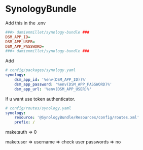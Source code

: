 # SynologyBundle



Add this in the .env
```INI
###> damienmillet/synology-bundle ###
DSM_APP_ID=
DSM_APP_USER=
DSM_APP_PASSWORD=
###< damienmillet/synology-bundle ###
```

Add 
```YAML
# config/packages/synology.yaml
synology:
    dsm_app_id: '%env(DSM_APP_ID))%'
    dsm_app_password: '%env(DSM_APP_PASSWORD)%'
    dsm_app_url: '%env(DSM_APP_USER)%'
```

If u want use token authenticator.
```YAML
# config/routes/synology.yaml
synology:
    resource: '@SynologyBundle/Resources/config/routes.xml'
    prefix: /

```

make:auth => 0

make:user => username
          => check user passwords => no

